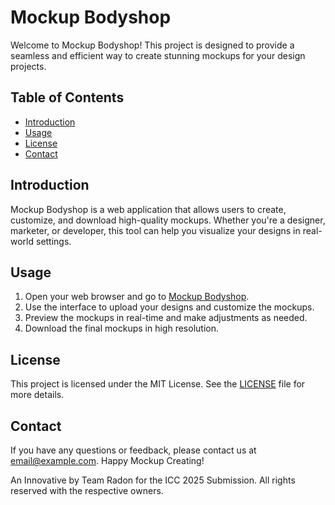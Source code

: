 # Mockup Bodyshop

Welcome to Mockup Bodyshop! This project is designed to provide a seamless and efficient way to create stunning mockups for your design projects.

## Table of Contents

- [Introduction](#introduction)
- [Usage](#usage)
- [License](#license)
- [Contact](#contact)

## Introduction

Mockup Bodyshop is a web application that allows users to create, customize, and download high-quality mockups. Whether you're a designer, marketer, or developer, this tool can help you visualize your designs in real-world settings.

## Usage

1. Open your web browser and go to [Mockup Bodyshop](https://mockup-bodyshop.glitch.me/).
2. Use the interface to upload your designs and customize the mockups.
3. Preview the mockups in real-time and make adjustments as needed.
4. Download the final mockups in high resolution.

## License

This project is licensed under the MIT License. See the [LICENSE](LICENSE) file for more details.

## Contact

If you have any questions or feedback, please contact us at [email@example.com](mailto:vanshdhillon2000@gmail.com).
Happy Mockup Creating!

An Innovative by Team Radon for the ICC 2025 Submission.
All rights reserved with the respective owners.
